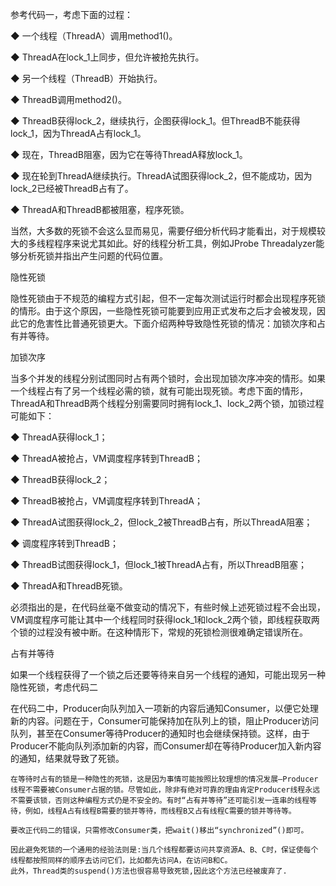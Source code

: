 参考代码一，考虑下面的过程： 

  ◆ 一个线程（ThreadA）调用method1()。 

  ◆ ThreadA在lock_1上同步，但允许被抢先执行。 

  ◆ 另一个线程（ThreadB）开始执行。 

  ◆ ThreadB调用method2()。 

  ◆ ThreadB获得lock_2，继续执行，企图获得lock_1。但ThreadB不能获得lock_1，因为ThreadA占有lock_1。 

  ◆ 现在，ThreadB阻塞，因为它在等待ThreadA释放lock_1。 

  ◆ 现在轮到ThreadA继续执行。ThreadA试图获得lock_2，但不能成功，因为lock_2已经被ThreadB占有了。 

  ◆ ThreadA和ThreadB都被阻塞，程序死锁。 

  当然，大多数的死锁不会这么显而易见，需要仔细分析代码才能看出，对于规模较大的多线程程序来说尤其如此。好的线程分析工具，例如JProbe Threadalyzer能够分析死锁并指出产生问题的代码位置。 

  隐性死锁 

  隐性死锁由于不规范的编程方式引起，但不一定每次测试运行时都会出现程序死锁的情形。由于这个原因，一些隐性死锁可能要到应用正式发布之后才会被发现，因此它的危害性比普通死锁更大。下面介绍两种导致隐性死锁的情况：加锁次序和占有并等待。 

  加锁次序 

  当多个并发的线程分别试图同时占有两个锁时，会出现加锁次序冲突的情形。如果一个线程占有了另一个线程必需的锁，就有可能出现死锁。考虑下面的情形，ThreadA和ThreadB两个线程分别需要同时拥有lock_1、lock_2两个锁，加锁过程可能如下： 

  ◆ ThreadA获得lock_1； 

  ◆ ThreadA被抢占，VM调度程序转到ThreadB； 

  ◆ ThreadB获得lock_2； 

  ◆ ThreadB被抢占，VM调度程序转到ThreadA； 

  ◆ ThreadA试图获得lock_2，但lock_2被ThreadB占有，所以ThreadA阻塞； 

  ◆ 调度程序转到ThreadB； 

  ◆ ThreadB试图获得lock_1，但lock_1被ThreadA占有，所以ThreadB阻塞； 

  ◆ ThreadA和ThreadB死锁。 

  必须指出的是，在代码丝毫不做变动的情况下，有些时候上述死锁过程不会出现，VM调度程序可能让其中一个线程同时获得lock_1和lock_2两个锁，即线程获取两个锁的过程没有被中断。在这种情形下，常规的死锁检测很难确定错误所在。 

  占有并等待 

  如果一个线程获得了一个锁之后还要等待来自另一个线程的通知，可能出现另一种隐性死锁，考虑代码二
  
  在代码二中，Producer向队列加入一项新的内容后通知Consumer，以便它处理新的内容。问题在于，Consumer可能保持加在队列上的锁，阻止Producer访问队列，甚至在Consumer等待Producer的通知时也会继续保持锁。这样，由于Producer不能向队列添加新的内容，而Consumer却在等待Producer加入新内容的通知，结果就导致了死锁。 
  
    在等待时占有的锁是一种隐性的死锁，这是因为事情可能按照比较理想的情况发展—Producer线程不需要被Consumer占据的锁。尽管如此，除非有绝对可靠的理由肯定Producer线程永远不需要该锁，否则这种编程方式仍是不安全的。有时“占有并等待”还可能引发一连串的线程等待，例如，线程A占有线程B需要的锁并等待，而线程B又占有线程C需要的锁并等待等。 
  
    要改正代码二的错误，只需修改Consumer类，把wait()移出“synchronized”()即可。 
  
    因此避免死锁的一个通用的经验法则是:当几个线程都要访问共享资源A、B、C时，保证使每个线程都按照同样的顺序去访问它们，比如都先访问A，在访问B和C。 
    此外，Thread类的suspend()方法也很容易导致死锁,因此这个方法已经被废弃了. 
